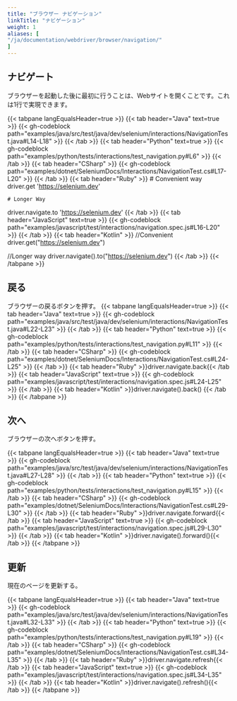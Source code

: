 ```yaml
---
title: "ブラウザー ナビゲーション"
linkTitle: "ナビゲーション"
weight: 1
aliases: [
"/ja/documentation/webdriver/browser/navigation/"
]
---
```


## ナビゲート

ブラウザーを起動した後に最初に行うことは、Webサイトを開くことです。これは1行で実現できます。


{{< tabpane langEqualsHeader=true >}}
{{< tab header="Java" text=true >}}
{{< gh-codeblock path="examples/java/src/test/java/dev/selenium/interactions/NavigationTest.java#L14-L18" >}}
{{< /tab >}}
{{< tab header="Python" text=true >}}
{{< gh-codeblock path="examples/python/tests/interactions/test_navigation.py#L6" >}}
{{< /tab >}}
  {{< tab header="CSharp" >}}
{{< gh-codeblock path="examples/dotnet/SeleniumDocs/Interactions/NavigationTest.cs#L17-L20" >}}
  {{< /tab >}}
  {{< tab header="Ruby" >}}
    # Convenient way
driver.get 'https://selenium.dev'

    # Longer Way
driver.navigate.to 'https://selenium.dev'
  {{< /tab >}}
{{< tab header="JavaScript" text=true >}}
{{< gh-codeblock path="examples/javascript/test/interactions/navigation.spec.js#L16-L20" >}}
{{< /tab >}}
  {{< tab header="Kotlin" >}}
//Convenient
driver.get("https://selenium.dev")

//Longer way
driver.navigate().to("https://selenium.dev")
  {{< /tab >}}
{{< /tabpane >}}

## 戻る

ブラウザーの戻るボタンを押す。
{{< tabpane langEqualsHeader=true >}}
{{< tab header="Java" text=true >}}
{{< gh-codeblock path="examples/java/src/test/java/dev/selenium/interactions/NavigationTest.java#L22-L23" >}}
{{< /tab >}}
{{< tab header="Python" text=true >}}
{{< gh-codeblock path="examples/python/tests/interactions/test_navigation.py#L11" >}}
{{< /tab >}}
   {{< tab header="CSharp" >}}
 {{< gh-codeblock path="examples/dotnet/SeleniumDocs/Interactions/NavigationTest.cs#L24-L25" >}}
  {{< /tab >}}
  {{< tab header="Ruby" >}}driver.navigate.back{{< /tab >}}
{{< tab header="JavaScript" text=true >}}
{{< gh-codeblock path="examples/javascript/test/interactions/navigation.spec.js#L24-L25" >}}
{{< /tab >}}
  {{< tab header="Kotlin" >}}driver.navigate().back() {{< /tab >}}
{{< /tabpane >}}

## 次へ

ブラウザーの次へボタンを押す。


{{< tabpane langEqualsHeader=true >}}
{{< tab header="Java" text=true >}}
{{< gh-codeblock path="examples/java/src/test/java/dev/selenium/interactions/NavigationTest.java#L27-L28" >}}
{{< /tab >}}
{{< tab header="Python" text=true >}}
{{< gh-codeblock path="examples/python/tests/interactions/test_navigation.py#L15" >}}
{{< /tab >}}
  {{< tab header="CSharp" >}}
 {{< gh-codeblock path="examples/dotnet/SeleniumDocs/Interactions/NavigationTest.cs#L29-L30" >}}
  {{< /tab >}}
  {{< tab header="Ruby" >}}driver.navigate.forward{{< /tab >}}
{{< tab header="JavaScript" text=true >}}
{{< gh-codeblock path="examples/javascript/test/interactions/navigation.spec.js#L29-L30" >}}
{{< /tab >}}
  {{< tab header="Kotlin" >}}driver.navigate().forward(){{< /tab >}}
{{< /tabpane >}}

## 更新

現在のページを更新する。


{{< tabpane langEqualsHeader=true >}}
{{< tab header="Java" text=true >}}
{{< gh-codeblock path="examples/java/src/test/java/dev/selenium/interactions/NavigationTest.java#L32-L33" >}}
{{< /tab >}}
{{< tab header="Python" text=true >}}
{{< gh-codeblock path="examples/python/tests/interactions/test_navigation.py#L19" >}}
{{< /tab >}}
  {{< tab header="CSharp" >}}
 {{< gh-codeblock path="examples/dotnet/SeleniumDocs/Interactions/NavigationTest.cs#L34-L35" >}}
  {{< /tab >}}
  {{< tab header="Ruby" >}}driver.navigate.refresh{{< /tab >}}
{{< tab header="JavaScript" text=true >}}
{{< gh-codeblock path="examples/javascript/test/interactions/navigation.spec.js#L34-L35" >}}
{{< /tab >}}
  {{< tab header="Kotlin" >}}driver.navigate().refresh(){{< /tab >}}
{{< /tabpane >}}
